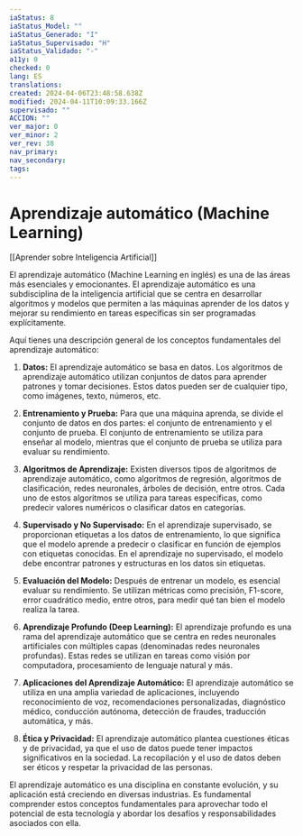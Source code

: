 ```yaml
---
iaStatus: 8
iaStatus_Model: ""
iaStatus_Generado: "I"
iaStatus_Supervisado: "H"
iaStatus_Validado: "-"
a11y: 0
checked: 0
lang: ES
translations: 
created: 2024-04-06T23:48:58.638Z
modified: 2024-04-11T10:09:33.166Z
supervisado: ""
ACCION: ""
ver_major: 0
ver_minor: 2
ver_rev: 38
nav_primary: 
nav_secondary: 
tags:
---
```

# Aprendizaje automático (Machine Learning)

[[Aprender sobre Inteligencia Artificial]]

El aprendizaje automático (Machine Learning en inglés) es una de las áreas más esenciales y emocionantes. El aprendizaje automático es una subdisciplina de la inteligencia artificial que se centra en desarrollar algoritmos y modelos que permiten a las máquinas aprender de los datos y mejorar su rendimiento en tareas específicas sin ser programadas explícitamente.

Aquí tienes una descripción general de los conceptos fundamentales del aprendizaje automático:

1. **Datos:** El aprendizaje automático se basa en datos. Los algoritmos de aprendizaje automático utilizan conjuntos de datos para aprender patrones y tomar decisiones. Estos datos pueden ser de cualquier tipo, como imágenes, texto, números, etc.
    
2. **Entrenamiento y Prueba:** Para que una máquina aprenda, se divide el conjunto de datos en dos partes: el conjunto de entrenamiento y el conjunto de prueba. El conjunto de entrenamiento se utiliza para enseñar al modelo, mientras que el conjunto de prueba se utiliza para evaluar su rendimiento.
    
3. **Algoritmos de Aprendizaje:** Existen diversos tipos de algoritmos de aprendizaje automático, como algoritmos de regresión, algoritmos de clasificación, redes neuronales, árboles de decisión, entre otros. Cada uno de estos algoritmos se utiliza para tareas específicas, como predecir valores numéricos o clasificar datos en categorías.
    
4. **Supervisado y No Supervisado:** En el aprendizaje supervisado, se proporcionan etiquetas a los datos de entrenamiento, lo que significa que el modelo aprende a predecir o clasificar en función de ejemplos con etiquetas conocidas. En el aprendizaje no supervisado, el modelo debe encontrar patrones y estructuras en los datos sin etiquetas.
    
5. **Evaluación del Modelo:** Después de entrenar un modelo, es esencial evaluar su rendimiento. Se utilizan métricas como precisión, F1-score, error cuadrático medio, entre otros, para medir qué tan bien el modelo realiza la tarea.
    
6. **Aprendizaje Profundo (Deep Learning):** El aprendizaje profundo es una rama del aprendizaje automático que se centra en redes neuronales artificiales con múltiples capas (denominadas redes neuronales profundas). Estas redes se utilizan en tareas como visión por computadora, procesamiento de lenguaje natural y más.
    
7. **Aplicaciones del Aprendizaje Automático:** El aprendizaje automático se utiliza en una amplia variedad de aplicaciones, incluyendo reconocimiento de voz, recomendaciones personalizadas, diagnóstico médico, conducción autónoma, detección de fraudes, traducción automática, y más.
    
8. **Ética y Privacidad:** El aprendizaje automático plantea cuestiones éticas y de privacidad, ya que el uso de datos puede tener impactos significativos en la sociedad. La recopilación y el uso de datos deben ser éticos y respetar la privacidad de las personas.
    

El aprendizaje automático es una disciplina en constante evolución, y su aplicación está creciendo en diversas industrias. Es fundamental comprender estos conceptos fundamentales para aprovechar todo el potencial de esta tecnología y abordar los desafíos y responsabilidades asociados con ella.
